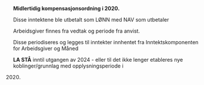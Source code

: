 **Midlertidig kompensasjonsordning i 2020.**

Disse inntektene ble utbetalt som LØNN med NAV som utbetaler

Arbeidsgiver finnes fra vedtak og periode fra anvist.

Disse periodiseres og legges til inntekter innhentet fra Inntektskomponenten for Arbeidsgiver og Måned

**LA STÅ** inntil utgangen av 2024 - eller til det ikke lenger etableres nye koblinger/grunnlag med opplysningsperiode i

2020.
